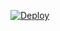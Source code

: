 ﻿[![Deploy](https://www.herokucdn.com/deploy/button.png)](https://dashboard.heroku.com/new?template=https://github.com/jjftstrs/ghy545d)